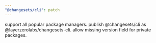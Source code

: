 ```yaml
---
"@changesets/cli": patch
---
```


support all popular package managers.
publish @changesets/cli as @layerzerolabs/changesets-cli.
allow missing version field for private packages.

